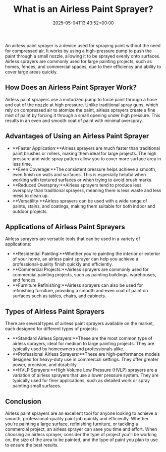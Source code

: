 ﻿---
layout: post
title: What is an Airless Paint Sprayer?
date: '2025-05-04T13:43:52+00:00'
categories:
- Guide
tags: []
slug: /what-is-an-airless-paint-sprayer/
lastmod: 2025-05-07T12:21:29+03:00
---

An airless paint sprayer is a device used for spraying paint without the need for compressed air. It works by using a high-pressure pump to push the paint through a small nozzle, allowing it to be sprayed evenly onto surfaces. Airless sprayers are commonly used for large painting projects, such as homes, fences, and commercial spaces, due to their efficiency and ability to cover large areas quickly.
## How Does an Airless Paint Sprayer Work?
Airless paint sprayers use a motorized pump to force paint through a hose and out of the nozzle at high pressure. Unlike traditional spray guns, which rely on compressed air to atomize the paint, airless sprayers create a fine mist of paint by forcing it through a small opening under high pressure. This results in an even and smooth coat of paint with minimal overspray.
## Advantages of Using an Airless Paint Sprayer
- **Faster Application:**Airless sprayers are much faster than traditional paint brushes or rollers, making them ideal for large projects. The high pressure and wide spray pattern allow you to cover more surface area in less time.
- **Even Coverage:**The consistent pressure helps achieve a smooth, even finish on walls and surfaces. This is especially helpful when working with textured surfaces or when trying to avoid brush marks.
- **Reduced Overspray:**Airless sprayers tend to produce less overspray than traditional sprayers, meaning there is less waste and less mess to clean up.
- **Versatility:**Airless sprayers can be used with a wide range of paints, stains, and coatings, making them suitable for both indoor and outdoor projects.
## Applications of Airless Paint Sprayers
Airless sprayers are versatile tools that can be used in a variety of applications:
- **Residential Painting:**Whether you're painting the interior or exterior of your home, an airless paint sprayer can help you achieve a professional-quality finish quickly and efficiently.
- **Commercial Projects:**Airless sprayers are commonly used for commercial painting projects, such as painting buildings, warehouses, and fences.
- **Furniture Refinishing:**Airless sprayers can also be used for refinishing furniture, providing a smooth and even coat of paint on surfaces such as tables, chairs, and cabinets.
## Types of Airless Paint Sprayers
There are several types of airless paint sprayers available on the market, each designed for different types of projects:
- **Standard Airless Sprayers:**These are the most common type of airless sprayers, ideal for medium to large painting projects. They are typically used by homeowners and professionals alike.
- **Professional Airless Sprayers:**These are high-performance models designed for heavy-duty use in commercial settings. They offer greater power, precision, and durability.
- **HVLP Sprayers:**High Volume Low Pressure (HVLP) sprayers are a variation of airless sprayers that use a lower pressure system. They are typically used for finer applications, such as detailed work or spray painting small surfaces.
## Conclusion
Airless paint sprayers are an excellent tool for anyone looking to achieve a smooth, professional-quality paint job quickly and efficiently. Whether you're painting a large surface, refinishing furniture, or tackling a commercial project, an airless sprayer can save you time and effort. When choosing an airless sprayer, consider the type of project you'll be working on, the size of the area to be painted, and the type of paint you plan to use to ensure the best results.